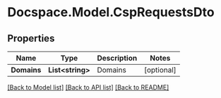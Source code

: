 # Docspace.Model.CspRequestsDto

## Properties

Name | Type | Description | Notes
------------ | ------------- | ------------- | -------------
**Domains** | **List&lt;string&gt;** | Domains | [optional] 

[[Back to Model list]](../README.md#documentation-for-models) [[Back to API list]](../README.md#documentation-for-api-endpoints) [[Back to README]](../README.md)

